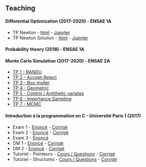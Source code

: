 ## Teaching


#### Differential Optimization (2017-2020) - ENSAE 1A
- TP Newton - [html](media/teaching/Opti/tpnewton.html) - [Jupyter](media/teaching/Opti/tpnewton.ipynb)
- TP Newton Solution - [html](media/teaching/Opti/tpnewton_.html) - [Jupyter](media/teaching/Opti/tpnewton_.ipynb)

#### Probability theory (2018) - ENSAE 1A

#### Monte Carlo Simulation (2017-2020) - ENSAE 2A
- [TP 1 - RANDU](media/teaching/SMC/td1.html)
- [TP 2 - Accept-Reject](media/teaching/SMC/td2.html)
- [TP 3 - Box-muller](media/teaching/SMC/td3.html)
- [TP 4 - Geometric](media/teaching/SMC/td4.html)
- [TP 5 - Control / Antithetic variates](media/teaching/SMC/td5.html)
- [TP 6 - Importance Sampling](media/teaching/SMC/td6.html)
- [TP 7 - MCMC](media/teaching/SMC/td7.html)

#### Introduction à la programmation en C - Université Paris 1 (2017)
- Exam 1 - [Enoncé](media/C/exam1.pdf) - [Corrigé](media/C/exam1c.pdf)
- Exam 2 - [Enoncé](media/C/exam2.pdf) - [Corrigé](media/C/exam2c.pdf)
- Exam 3 - [Enoncé](media/C/exam3.pdf)
- DM 1 - [Enoncé](media/C/dm1.pdf) - [Corrigé](media/C/dm1c.pdf)
- DM 2 - [Enoncé](media/C/dm2.pdf) - [Corrigé](media/C/dm2c.pdf)
- Tutoriel - Pointeurs - [Cours / Questions](media/C/pointers.pdf) - [Corrigé](media/C/pointersc.pdf)
- Tutoriel - Structures - [Cours / Questions](media/C/structures.pdf) - [Corrigé](media/C/structuresc.pdf)
